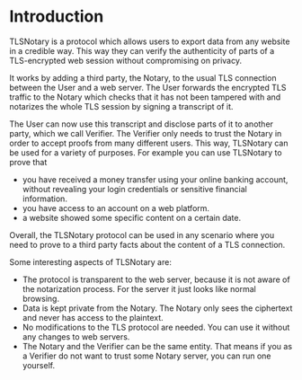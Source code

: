 # Introduction

TLSNotary is a protocol which allows users to export data from any website in a
credible way. This way they can verify the authenticity of parts of a
TLS-encrypted web session without compromising on privacy.

It works by adding a third party, the Notary, to the usual TLS connection
between the User and a web server. The User forwards the encrypted TLS traffic
to the Notary which checks that it has not been tampered with and notarizes the
whole TLS session by signing a transcript of it.

The User can now use this transcript and disclose parts of it to another
party, which we call Verifier. The Verifier only needs to trust the Notary
in order to accept proofs from many different users. This way, TLSNotary
can be used for a variety of purposes. For example you can use TLSNotary to
prove that

- you have received a money transfer using your online banking account, without
  revealing your login credentials or sensitive financial information.
- you have access to an account on a web platform.
- a website showed some specific content on a certain date.

Overall, the TLSNotary protocol can be used in any scenario where you need to
prove to a third party facts about the content of a TLS connection.

Some interesting aspects of TLSNotary are:
- The protocol is transparent to the web server, because it is not aware of the
  notarization process. For the server it just looks like normal browsing.
- Data is kept private from the Notary. The Notary only sees the ciphertext and
  never has access to the plaintext.
- No modifications to the TLS protocol are needed. You can use it without any
  changes to web servers.
- The Notary and the Verifier can be the same entity. That means if you as a
  Verifier do not want to trust some Notary server, you can run one yourself.

